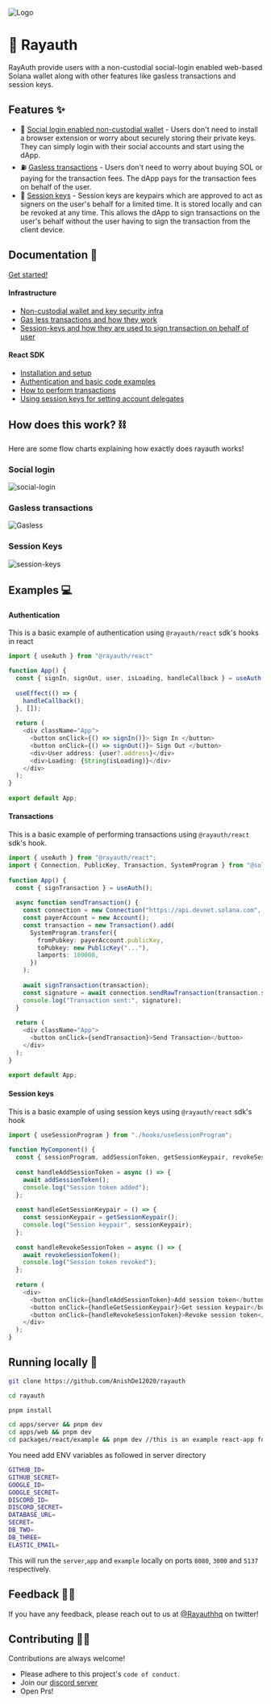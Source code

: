 
![Logo](https://pbs.twimg.com/profile_banners/1622519163813244928/1676306743/1500x500)


# 🔐 Rayauth

RayAuth provide users with a non-custodial social-login enabled web-based Solana wallet along with other features like gasless transactions and session keys.






## Features ✨


- 👤 [Social login enabled non-custodial wallet](#social-login-enabled-non-custodial-wallet) - Users don't need to install a browser extension or worry about securely storing their private keys. They can simply login with their social accounts and start using the dApp.
- ⛽️ [Gasless transactions](#gasless-transactions) - Users don't need to worry about buying SOL or paying for the transaction fees. The dApp pays for the transaction fees on behalf of the user.
- 🔑 [Session keys](#session-keys) - Session keys are keypairs which are approved to act as signers on the user's behalf for a limited time. It is stored locally and can be revoked at any time. This allows the dApp to sign transactions on the user's behalf without the user having to sign the transaction from the client device.
## Documentation 📖

[Get started!](https://docs.rayauth.com)

#### Infrastructure 

- [Non-custodial wallet and key security infra](https://docs.rayauth.com/architecture/wallet)
- [Gas less transactions and how they work](https://docs.rayauth.com/architecture/gasless)
- [Session-keys and how they are used to sign transaction on behalf of user](https://docs.rayauth.com/architecture/)

#### React SDK 

- [Installation and setup](https://docs.rayauth.com/react-sdk/installation)
- [Authentication and basic code examples](https://docs.rayauth.com/react-sdk/installation)
- [How to perform transactions](https://docs.rayauth.com/react-sdk/transaction)
- [Using session keys for setting account delegates](https://docs.rayauth.com/react-sdk/session)



## How does this work? ⛓

Here are some flow charts explaining how exactly does rayauth works!

### Social login

![social-login](https://docs.rayauth.com/_next/image?url=%2F_next%2Fstatic%2Fmedia%2Fwallet.excalidraw.ddbd3b0e.png&w=1920&q=75)


### Gasless transactions

![Gasless](https://docs.rayauth.com/_next/image?url=%2F_next%2Fstatic%2Fmedia%2Fgasless.excalidraw.95823806.png&w=1920&q=75)


### Session Keys

![session-keys](https://media.discordapp.net/attachments/1055538098315989003/1084641695666278420/session-keys.png?width=2206&height=870)



## Examples 💻


#### Authentication 

This is a basic example of authentication using `@rayauth/react` sdk's hooks in react

```ts
import { useAuth } from "@rayauth/react"

function App() {
  const { signIn, signOut, user, isLoading, handleCallback } = useAuth();
 
  useEffect(() => {
    handleCallback();
  }, []);
 
  return (
    <div className="App">
      <button onClick={() => signIn()}> Sign In </button>
      <button onClick={() => signOut()}> Sign Out </button>
      <div>User address: {user?.address}</div>
      <div>Loading: {String(isLoading)}</div>
    </div>
  );
}
 
export default App;
```

#### Transactions

This is a basic example of performing transactions using `@rayauth/react` sdk's hook.

```ts
import { useAuth } from "@rayauth/react";
import { Connection, PublicKey, Transaction, SystemProgram } from "@solana/web3.js";
 
function App() {
  const { signTransaction } = useAuth();
 
  async function sendTransaction() {
    const connection = new Connection("https://api.devnet.solana.com", "singleGossip");
    const payerAccount = new Account();
    const transaction = new Transaction().add(
      SystemProgram.transfer({
        fromPubkey: payerAccount.publicKey,
        toPubkey: new PublicKey("..."),
        lamports: 100000,
      })
    );
 
    await signTransaction(transaction);
    const signature = await connection.sendRawTransaction(transaction.serialize());
    console.log("Transaction sent:", signature);
  }
 
  return (
    <div className="App">
      <button onClick={sendTransaction}>Send Transaction</button>
    </div>
  );
}
 
export default App;
```


#### Session keys

This is a basic example of using session keys using `@rayauth/react` sdk's hook 

```ts
import { useSessionProgram } from "./hooks/useSessionProgram";
 
function MyComponent() {
  const { sessionProgram, addSessionToken, getSessionKeypair, revokeSessionToken } = useSessionProgram();
 
  const handleAddSessionToken = async () => {
    await addSessionToken();
    console.log("Session token added");
  };
 
  const handleGetSessionKeypair = () => {
    const sessionKeypair = getSessionKeypair();
    console.log("Session keypair", sessionKeypair);
  };
 
  const handleRevokeSessionToken = async () => {
    await revokeSessionToken();
    console.log("Session token revoked");
  };
 
  return (
    <div>
      <button onClick={handleAddSessionToken}>Add session token</button>
      <button onClick={handleGetSessionKeypair}>Get session keypair</button>
      <button onClick={handleRevokeSessionToken}>Revoke session token</button>
    </div>
  );
}
```

## Running locally 🏡

```bash
git clone https://github.com/AnishDe12020/rayauth

cd rayauth

pnpm install

cd apps/server && pnpm dev
cd apps/web && pnpm dev
cd packages/react/example && pnpm dev //this is an example react-app for sdks
```

You need add ENV variables as followed in server directory

```bash
GITHUB_ID=
GITHUB_SECRET=
GOOGLE_ID=
GOOGLE_SECRET=
DISCORD_ID=
DISCORD_SECRET=
DATABASE_URL=
SECRET=
DB_TWO=
DB_THREE=
ELASTIC_EMAIL=
```

This will run the `server`,`app` and `example` locally on ports 
`8080`, `3000` and `5137` respectively.





## Feedback ✍🏻

If you have any feedback, please reach out to us at [@Rayauthhq](https://twitter.com/rayauthhq) on twitter!


## Contributing 🙌🏻

Contributions are always welcome!

- Please adhere to this project's `code of conduct`.
- Join our [discord server](https://discord.gg/Zv5K3Ss2gM)
- Open Prs!



